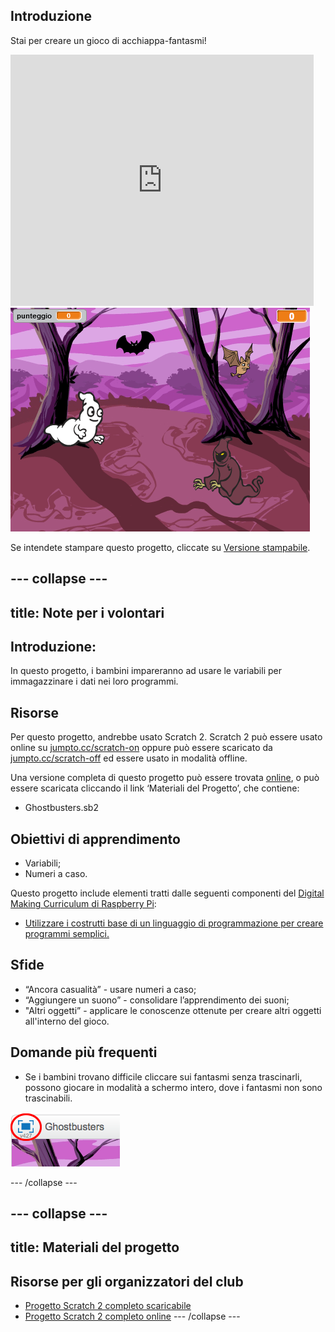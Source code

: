 ## Introduzione

Stai per creare un gioco di acchiappa-fantasmi!

<div class="scratch-preview">
  <iframe allowtransparency="true" width="485" height="402" src="https://scratch.mit.edu/projects/embed/60787262/?autostart=false" frameborder="0"></iframe>
  <img src="images/ghost-final.png">
</div>

Se intendete stampare questo progetto, cliccate su [Versione stampabile](https://projects.raspberrypi.org/en/projects/ghostbusters/print).

## \--- collapse \---

## title: Note per i volontari

## Introduzione:

In questo progetto, i bambini impareranno ad usare le variabili per immagazzinare i dati nei loro programmi.

## Risorse

Per questo progetto, andrebbe usato Scratch 2. Scratch 2 può essere usato online su [jumpto.cc/scratch-on](http://jumpto.cc/scratch-on) oppure può essere scaricato da [jumpto.cc/scratch-off](http://jumpto.cc/scratch-off) ed essere usato in modalità offline.

Una versione completa di questo progetto può essere trovata [online](http://scratch.mit.edu/projects/60787262/#editor), o può essere scaricata cliccando il link ‘Materiali del Progetto’, che contiene:

* Ghostbusters.sb2

## Obiettivi di apprendimento

* Variabili;
* Numeri a caso.

Questo progetto include elementi tratti dalle seguenti componenti del [Digital Making Curriculum di Raspberry Pi](http://rpf.io/curriculum):

* [Utilizzare i costrutti base di un linguaggio di programmazione per creare programmi semplici.](https://www.raspberrypi.org/curriculum/programming/creator)

## Sfide

* “Ancora casualità” - usare numeri a caso;
* “Aggiungere un suono” - consolidare l’apprendimento dei suoni;
* "Altri oggetti” - applicare le conoscenze ottenute per creare altri oggetti all'interno del gioco.

## Domande più frequenti

* Se i bambini trovano difficile cliccare sui fantasmi senza trascinarli, possono giocare in modalità a schermo intero, dove i fantasmi non sono trascinabili.

![screenshot](images/ghost-fullscreen.png)

\--- /collapse \---

## \--- collapse \---

## title: Materiali del progetto

## Risorse per gli organizzatori del club

* [Progetto Scratch 2 completo scaricabile](resources/Ghostbusters.sb2)
* [Progetto Scratch 2 completo online](http://scratch.mit.edu/projects/60787262/#editor) \--- /collapse \---